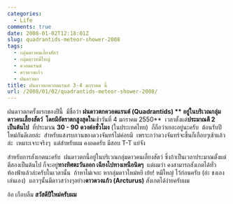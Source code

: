 ```yaml
---
categories:
  - Life
comments: true
date: 2008-01-02T12:18:01Z
slug: quadrantids-meteor-shower-2008
tags:
  - กลุ่มดาวคนเลี้ยงสัตว์
  - กลุ่มดาวหมีใหญ่
  - ควอดแรนต์
  - ดาวดวงแก้ว
  - ฝนดาวตก
title: ฝนดาวตกควอดแรนต์ 3-4 มกราคม นี้
url: /2008/01/02/quadrantids-meteor-shower-2008/
---
```


ฝนดาวตกครั้งแรกของปีนี้  มีชื่อว่า **ฝนดาวตกควอดแรนต์ (Quadrantids) ** อยู่ในบริเวณกลุ่มดาวคนเลี้ยงสัตว์  โดยมีอัตราตกสูงสุดใน**เช้าวันที่ 4 มกราคม 2550**  เวลาตั้งแต่**ประมาณตี 2 เป็นต้นไป**  ที่ประมาณ **30 - 90 ดวงต่อชั่วโมง** (ในประเทศไทย)  ก็ถือว่าเยอะอยู่นะครับ  ต้อนรับปีใหม่กันดีเลยล่ะ  สำหรับแสงรบกวนของดวงจันทร์ไม่ค่อยมี  เพราะกว่าดวงจันทร์จะขึ้นก็เกือบๆเช้าแล้วล่ะ  เหมาะเจาะจริงๆ  แต่สำหรับผม คงอดครับ มีสอบ T-T แย่จัง

สำหรับการสังเกตนะครับ  ฝนดาวตกนี้อยู่ในบริเวณกลุ่มดาวคนเลี้ยงสัตว์ ซึ่งถ้าเป็นเวลาประมาณตั้งแต่ตีสองเป็นต้นไป ก็จะอยู่**ทางทิศตะวันออก เฉียงไปทางเหนือนิดๆ**  แต่ผมว่า คงสามารถสังเกตได้ทั่วท้องฟ้าแล้วล่ะครับในเวลานั้น  ถ้าหาไม่เจอะ หากลุ่มดาวใหม่หยี เย้ย! หมีใหญ่ ไว้ก่อนครับ (อ่ะ ชงเองเล่นเอง)  แถวๆนั้นมีดาวสว่างๆอย่าง**ดาวดวงแก้ว (Arcturus)** สังเกตได้ง่ายครับผม

อ้อ เกือบลืม **สวัสดีปีใหม่ครับผม**
